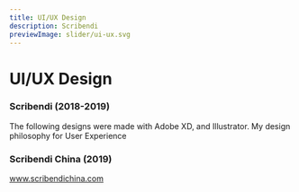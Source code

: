 ```yaml
---
title: UI/UX Design
description: Scribendi
previewImage: slider/ui-ux.svg
---
```


# UI/UX Design

### Scribendi (2018-2019)
The following designs were made with Adobe XD, and Illustrator.  My design philosophy for User Experience   
<dynamic-image filename="scribendi/ui-ux-3.png" :img-height="800"></dynamic-image>
<dynamic-image filename="scribendi/ui-ux-5.png" :img-height="800"></dynamic-image>
<dynamic-image filename="scribendi/ui-ux-2.png" :img-height="1600"></dynamic-image>
<dynamic-image filename="scribendi/ui-ux-4.png" :img-height="1600"></dynamic-image>


### Scribendi China (2019)

www.scribendichina.com
